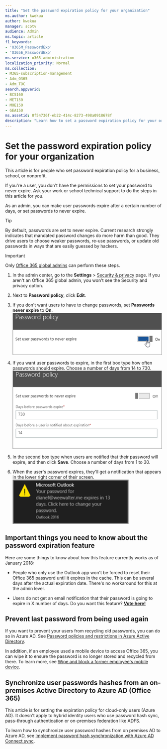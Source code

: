 ```yaml
---
title: "Set the password expiration policy for your organization"
ms.author: kwekua
author: kwekua
manager: scotv
audience: Admin
ms.topic: article
f1_keywords:
- 'O365M_PasswordExp'
- 'O365E_PasswordExp'
ms.service: o365-administration
localization_priority: Normal
ms.collection: 
- M365-subscription-management
- Adm_O365
- Adm_TOC
search.appverid:
- BCS160
- MET150
- MOE150
- GEA150
ms.assetid: 0f54736f-eb22-414c-8273-498a0918678f
description: "Learn how to set a password expiration policy for your organization in Microsoft 365 admin center. "
---
```


# Set the password expiration policy for your organization

This article is for people who set password expiration policy for a business, school, or nonprofit.  

If you're a user, you don't have the permissions to set your password to never expire. Ask your work or school technical support to do the steps in this article for you.
   
As an admin, you can make user passwords expire after a certain number of days, or set passwords to never expire. 
> [!Tip]
> By default, passwords are set to never expire. Current research strongly indicates that mandated password changes do more harm than good. They drive users to choose weaker passwords, re-use passwords, or update old passwords in ways that are easily guessed by hackers.  

> [!IMPORTANT]
> Only [Office 365 global admins](../add-users/about-admin-roles.md) can perform these steps. 
  
1. In the admin center, go to the **Settings** \> [Security & privacy](https://go.microsoft.com/fwlink/p/?linkid=2072756) page. If you aren't an Office 365 global admin, you won't see the Security and privacy option. 
  
3. Next to **Password policy**, click **Edit**.
  
4. If you don't want users to have to change passwords, set **Passwords never expire** to **On**.<br/> ![Set to On](../media/a12c3844-d951-4484-8d2b-4120b059ea37.png)
  
5. If you want user passwords to expire, in the first box type how often passwords should expire. Choose a number of days from 14 to 730.<br/>![Enter how often passwords should expire](../media/eaca5b33-c8b5-4d8b-b7ac-4712a9d0500e.png)
  
6. In the second box type when users are notified that their password will expire, and then click **Save**. Choose a number of days from 1 to 30. 
    
7. When the user's password expires, they'll get a notification that appears in the lower right corner of their screen.<br/>![Notification the user sees](../media/a9809116-305c-4300-99c5-a3703dd65c30.png)
  
## Important things you need to know about the password expiration feature

Here are some things to know about how this feature currently works as of January 2018:
  
- People who only use the Outlook app won't be forced to reset their Office 365 password until it expires in the cache. This can be several days after the actual expiration date. There's no workaround for this at the admin level.
    
- Users do not get an email notification that their password is going to expire in X number of days. Do you want this feature? **[Vote here!](https://office365.uservoice.com/forums/273493-office-365-admin/suggestions/15028344-office-365-password-email-notification)**
    
## Prevent last password from being used again

If you want to prevent your users from recycling old passwords, you can do so in Azure AD. See [Password policies and restrictions in Azure Active Directory](https://go.microsoft.com/fwlink/?linkid=860842).

In addition, if an employee used a mobile device to access Office 365, you can wipe it to ensure the password is no longer stored and recycled from there. To learn more, see [Wipe and block a former employee's mobile device](https://docs.microsoft.com/office365/admin/add-users/remove-former-employee?view=o365-worldwide#wipe-and-block-a-former-employees-mobile-device).


## Synchronize user passwords hashes from an on-premises Active Directory to Azure AD (Office 365)

This article is for setting the expiration policy for cloud-only users (Azure AD). It doesn't apply to hybrid identity users who use password hash sync, pass-through authentication or on-premises federation like ADFS.
  
To learn how to synchronize user password hashes from on premises AD to Azure AD, see [Implement password hash synchronization with Azure AD Connect sync](https://docs.microsoft.com/azure/active-directory/hybrid/how-to-connect-password-hash-synchronization).
  

